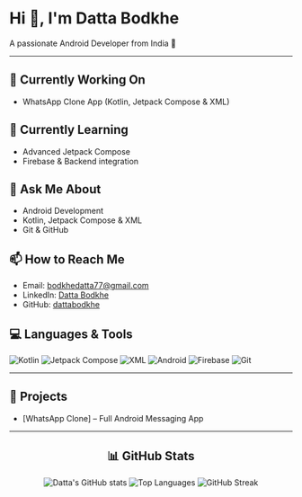 # Hi 👋, I'm Datta Bodkhe

A passionate Android Developer from India 🚀

---

## 🔭 Currently Working On
- WhatsApp Clone App (Kotlin, Jetpack Compose & XML)

## 🌱 Currently Learning
- Advanced Jetpack Compose
- Firebase & Backend integration

## 💬 Ask Me About
- Android Development
- Kotlin, Jetpack Compose & XML
- Git & GitHub

## 📫 How to Reach Me
- Email: bodkhedatta77@gmail.com
- LinkedIn: [Datta Bodkhe](https://www.linkedin.com/in/dattabodkhe)
- GitHub: [dattabodkhe](https://github.com/dattabodkhe)

## 💻 Languages & Tools
![Kotlin](https://img.shields.io/badge/Kotlin-FF69B4?style=for-the-badge&logo=kotlin&logoColor=white)
![Jetpack Compose](https://img.shields.io/badge/Jetpack%20Compose-4285F4?style=for-the-badge&logo=android&logoColor=white)
![XML](https://img.shields.io/badge/XML-E34F26?style=for-the-badge&logo=xml5&logoColor=white)
![Android](https://img.shields.io/badge/Android-3DDC84?style=for-the-badge&logo=android&logoColor=white)
![Firebase](https://img.shields.io/badge/Firebase-FFCA28?style=for-the-badge&logo=firebase&logoColor=white)
![Git](https://img.shields.io/badge/Git-F05032?style=for-the-badge&logo=git&logoColor=white)

---

## 📂 Projects
- [WhatsApp Clone] – Full Android Messaging App

---
<h2 align="center">📊 GitHub Stats</h2>

<p align="center">
  <img src="https://github-readme-stats.vercel.app/api?username=dattabodkhe&show_icons=true&theme=tokyonight" alt="Datta's GitHub stats" />
  <img src="https://github-readme-stats.vercel.app/api/top-langs/?username=dattabodkhe&layout=compact&theme=tokyonight" alt="Top Languages" />
  <img src="https://github-readme-streak-stats.herokuapp.com/?user=dattabodkhe&theme=tokyonight" alt="GitHub Streak" />
</p>
